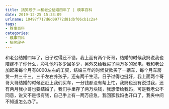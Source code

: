 ```yaml
---
title: 搞笑段子->和老公结婚四年了 | 糗事百科
date: 2019-12-25 15:33:09
urlname: 10497f717d6d09772d81dbf06cb1c2a4
tags: 
- 糗事百科
categories:
- 糗事百科
- 搞笑段子
---
```

和老公结婚四年了，日子过得还不错，我上面有两个哥哥，结婚的时候我妈说我也陪嫁不了你什么，彩礼他吗多少回多少，另外又给我买了两万多的家电，我和老公加起来每个月有8000左右的工资，结婚三年的时候贷款买了一辆车，每个月车房贷一共三千三，三千左右养孩子，还有两千生活，日子过得也挺好，我上面两个哥哥大哥结婚的时候正赶上我们买车，一分钱都没有帮上忙，我妈也没有说过我，还有两月我小哥也要结婚了，我们手里存了两万块钱，我想借给我妈，可是我老公不同意，说又不是很有钱，自己手上有一两万应急，我回家我妈也开口了，我夹中间不知道怎么办了。


